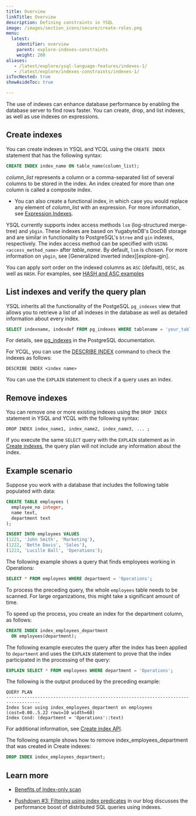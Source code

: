 ```yaml
---
title: Overview
linkTitle: Overview
description: Defining constraints in YSQL
image: /images/section_icons/secure/create-roles.png
menu:
  latest:
    identifier: overview
    parent: explore-indexes-constraints
    weight: 200
aliases:
   - /latest/explore/ysql-language-features/indexes-1/
   - /latest/explore/indexes-constraints/indexes-1/
isTocNested: true
showAsideToc: true

---
```


The use of indexes can enhance database performance by enabling the database server to find rows faster. You can create, drop, and list indexes, as well as use indexes on expressions.

## Create indexes

You can create indexes in YSQL and YCQL using the `CREATE INDEX` statement that has the following syntax:

```sql
CREATE INDEX index_name ON table_name(column_list);
```

*column_list* represents a column or a comma-separated list of several columns to be stored in the index. An index created for more than one column is called a composite index.

- You can also create a functional index, in which case you would replace any element of *column_list* with an expression. For more information, see [Expression Indexes](#use-indexes-on-expressions).

YSQL currently supports index access methods `lsm` (log-structured merge-tree) and `ybgin`. These indexes are based on YugabyteDB's DocDB storage and are similar in functionality to PostgreSQL's `btree` and `gin` indexes, respectively. The index access method can be specified with `USING <access_method_name>` after *table_name*. By default, `lsm` is chosen. For more information on `ybgin`, see [Generalized inverted index][explore-gin].

You can apply sort order on the indexed columns as `ASC` (default), `DESC`, as well as `HASH`. For examples, see [HASH and ASC examples](../../../api/ysql/the-sql-language/statements/ddl_create_index/#unique-index-with-hash-column-ordering)

## List indexes and verify the query plan

YSQL inherits all the functionality of the PostgeSQL `pg_indexes` view that allows you to retrieve a list of all indexes in the database as well as detailed information about every index.

```sql
SELECT indexname, indexdef FROM pg_indexes WHERE tablename = 'your_table_name';
```

For details, see [pg_indexes](https://www.postgresql.org/docs/12/view-pg-indexes.html) in the PostgreSQL documentation.

For YCQL, you can use the [DESCRIBE INDEX](/latest/admin/ycqlsh/#describe) command to check the indexes as follows:

```cql
DESCRIBE INDEX <index name>
```

You can use the `EXPLAIN` statement to check if a query uses an index.

## Remove indexes

You can remove one or more existing indexes using the `DROP INDEX` statement in YSQL and YCQL with the following syntax:

```ysql
DROP INDEX index_name1, index_name2, index_name3, ... ;
```

If you execute the same `SELECT` query with the `EXPLAIN` statement as in [Create indexes](#create-indexes), the query plan will not include any information about the index.

## Example scenario

Suppose you work with a database that includes the following table populated with data:

```sql
CREATE TABLE employees (
  employee_no integer,
  name text,
  department text
);
```

```sql
INSERT INTO employees VALUES
(1221, 'John Smith', 'Marketing'),
(1222, 'Bette Davis', 'Sales'),
(1223, 'Lucille Ball', 'Operations');
```

The following example shows a query that finds employees working in Operations:

```sql
SELECT * FROM employees WHERE department = 'Operations';
```

To process the preceding query, the whole `employees` table needs to be scanned. For large organizations, this might take a significant amount of time.

To speed up the process, you create an index for the department column, as follows:

```sql
CREATE INDEX index_employees_department
  ON employees(department);
```

The following example executes the query after the index has been applied to `department` and uses the `EXPLAIN` statement to prove that the index participated in the processing of the query:

```sql
EXPLAIN SELECT * FROM employees WHERE department = 'Operations';
```

The following is the output produced by the preceding example:

```output
QUERY PLAN
-----------------------------------------------------------------------------------
Index Scan using index_employees_department on employees (cost=0.00..5.22 rows=10 width=68)
Index Cond: (department = 'Operations'::text)
```

For additional information, see [Create index API](/latest/api/ysql/the-sql-language/statements/ddl_create_index/#unique).

The following example shows how to remove index_employees_department that was created in Create indexes:

```sql
DROP INDEX index_employees_department;
```

## Learn more

- [Benefits of Index-only scan](https://blog.yugabyte.com/how-a-distributed-sql-database-boosts-secondary-index-queries-with-index-only-scan/)

- [Pushdown #3: Filtering using index predicates](https://blog.yugabyte.com/5-query-pushdowns-for-distributed-sql-and-how-they-differ-from-a-traditional-rdbms/) in our blog discusses the performance boost of distributed SQL queries using indexes.




<!-- ## Use a UNIQUE index

If you need values in some of the columns to be unique, you can specify your index as `UNIQUE`.

When a `UNIQUE` index applied to two or more columns, the combined values in these columns cannot be duplicated in multiple rows. Note that since a `NULL` value is treated as distinct value, you can have multiple `NULL` values in a column with a `UNIQUE` index.

If a table has primary key or a `UNIQUE` constraint defined, a corresponding `UNIQUE` index is created autumatically.

The following example shows how to create a `UNIQUE` index for the `employee_no` column in the `employees` table from [Create indexes](#create-indexes):

```sql
CREATE UNIQUE INDEX index_employees_no
  ON employees(employee_no);
```

After the preceding statement is executed, any attempt to insert a new employee with the same `employee_no` as one of the existing employees will result in an error.

For additional information and examples, see [Unique index with HASH column ordering](/latest/api/ysql/the-sql-language/statements/ddl_create_index/#unique-index-with-hash-column-ordering).

## Use indexes on expressions

YSQL enables you to create an index based on an expression involving table columns, as per the following syntax:

```ysql
CREATE INDEX index_name ON table_name(expression);
```

*expression* involves table columns of the *table_name* table. When the index expression is defined, this index is used when the expression that defines the index is included in the `WHERE` or `ORDER BY` clause in the YSQL statement.

The following example uses the `employees` table from [Create indexes](#create-indexes) to show how to create an index on an expression that converts the department to lowercase to improve searchability:

```sql
CREATE INDEX index_employees_department_lc
  ON employees(LOWER(department));
```

The following `SELECT` statement with `EXPLAIN` uses `index_employees_department_lc` to find a departments regardless of which case is used:

```sql
EXPLAIN SELECT * FROM employees
  WHERE LOWER(department) = 'operations';
```

The following is the output produced by the preceding example:

```output
QUERY PLAN
-----------------------------------------------------------------------------------
Index Scan using index_employees_department_lc on employees  (cost=0.00..5.25 rows=10 width=68)
  Index Cond: (lower(department) = 'operations'::text)
```

## Use partial indexes

Partial indexes allow you to improve the query performance by reducing the index size. This is done by specifying the rows, typically within the `WHERE` clause, of a table to be indexed.

You can define a partial index using the following syntax:

```ysql
CREATE INDEX index_name ON table_name(column_list) WHERE condition;
```

For examples, see [Partial Indexes](/latest/api/ysql/the-sql-language/statements/ddl_create_index/#partial-indexes). -->
